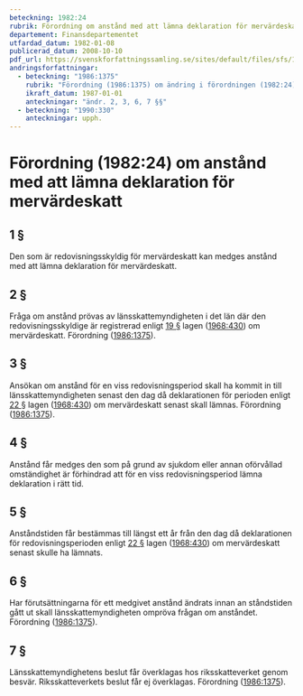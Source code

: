 ```yaml
---
beteckning: 1982:24
rubrik: Förordning om anstånd med att lämna deklaration för mervärdeskatt
departement: Finansdepartementet
utfardad_datum: 1982-01-08
publicerad_datum: 2008-10-10
pdf_url: https://svenskforfattningssamling.se/sites/default/files/sfs/1982-01/SFS1982-24.pdf
andringsforfattningar:
  - beteckning: "1986:1375"
    rubrik: "Förordning (1986:1375) om ändring i förordningen (1982:24) om anstånd med att lämna deklaration för mervärdeskatt"
    ikraft_datum: 1987-01-01
    anteckningar: "ändr. 2, 3, 6, 7 §§"
  - beteckning: "1990:330"
    anteckningar: upph.
---
```


# Förordning (1982:24) om anstånd med att lämna deklaration för mervärdeskatt

## 1 §

Den som är redovisningsskyldig för mervärdeskatt kan medges anstånd med att lämna deklaration för mervärdeskatt.

## 2 §

Fråga om anstånd prövas av länsskattemyndigheten i det län där den redovisningsskyldige är registrerad enligt [19 §](#19) lagen ([1968:430](https://selex.se/eli/sfs/1968/430)) om mervärdeskatt. Förordning ([1986:1375](https://selex.se/eli/sfs/1986/1375)).

## 3 §

Ansökan om anstånd för en viss redovisningsperiod skall ha kommit in till länsskattemyndigheten senast den dag då deklarationen för perioden enligt [22 §](#22) lagen ([1968:430](https://selex.se/eli/sfs/1968/430)) om mervärdeskatt senast skall lämnas. Förordning ([1986:1375](https://selex.se/eli/sfs/1986/1375)).

## 4 §

Anstånd får medges den som på grund av sjukdom eller annan oförvållad omständighet är förhindrad att för en viss redovisningsperiod lämna deklaration i rätt tid.

## 5 §

Anståndstiden får bestämmas till längst ett år från den dag då deklarationen för redovisningsperioden enligt [22 §](#22) lagen ([1968:430](https://selex.se/eli/sfs/1968/430)) om mervärdeskatt senast skulle ha lämnats.

## 6 §

Har förutsättningarna för ett medgivet anstånd ändrats innan an ståndstiden gått ut skall länsskattemyndigheten ompröva frågan om anståndet. Förordning ([1986:1375](https://selex.se/eli/sfs/1986/1375)).

## 7 §

Länsskattemyndighetens beslut får överklagas hos riksskatteverket genom besvär. Riksskatteverkets beslut får ej överklagas. Förordning ([1986:1375](https://selex.se/eli/sfs/1986/1375)).